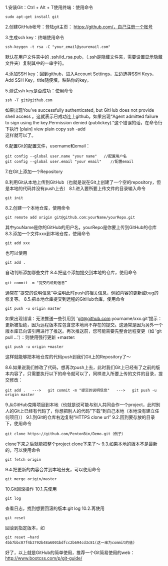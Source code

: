 1.安装Git：Ctrl + Alt + T使用终端：使用命令
    
    sudo apt-get install git  

2.创建GitHub帐号：登陆git主页： https://github.com/，自己注册一个账号


3.生成ssh key：终端使用命令 
    
    ssh-keygen -t rsa -C "your_email@youremail.com"  

默认在用户文件夹中的 .ssh/id_rsa.pub，（.ssh是隐藏文件夹，需要设置显示隐藏文件夹）复制其中的一串字符。

4.添加SSH key：回到github，进入Account Settings，左边选择SSH Keys，Add SSH Key，title随便填，粘贴你的key。


5.测试ssh key是否成功：使用命令

    ssh -T git@github.com  

如果出现You’ve successfully authenticated, but GitHub does not provide shell access 。这就表示已成功连上github。如果出现“Agent admitted failure to sign using the key.Permission denied (publickey).”这个错误的话，在命令行下执行
[plain] view plain copy
ssh -add  
这样就可以了。

6.配置Git的配置文件，username和email：

    git config --global user.name "your name"   //配置用户名  
    git config --global user.email "your email"    //配置email   

7.在Git上添加一个Repository


8.利用Git从本地上传到GitHub（也就是说在Git上创建了一个空的repository，但是本地的代码并没有push上去）
8.1.进入要所要上传文件的目录输入命令

    git init  

8.2.创建一个本地仓库，使用命令

    git remote add origin git@github.com:yourName/yourRepo.git  

其中youName是你的GitHub的用户名，yourRepo是你要上传到GitHub的仓库
8.3.添加一个文件xxx到本地仓库，使用命令

    git add xxx  

也可以使用

    git add .  

自动判断添加哪些文件
8.4.把这个添加提交到本地的仓库，使用命令

    git commit -m "提交的说明信息”  

通常在“提交的说明信息“中注明此时push的相关信息，例如内容的更新或bug的修复等。
8.5.把本地仓库提交到远程的GitHub仓库，使用命令 

    git push -u origin master  

如果出现错误：无法推送一些引用到 'git@github.com:yourname/xxx.git'提示：更新被拒绝，因为远程版本库包含您本地尚不存在的提交。这通常是因为另外一个版本库已向该引用进行了推送。再次推送前，您可能需要先整合远程变更（如 'git pull ...'）：则使用强行更新 +master:

    git push -u origin +master  

这样就能够把本地仓库的代码push到我们Git上的Repository了～

8.6.如果说我们修改了代码，想再次push上去，此时我们Git上已经有了之前的版本内容了，只需要执行以下的命令就可以了，同样进入所要上传的文件的目录，提交修改：

    git add .   --->   git commit -m "提交的说明信息"   --->   git push -u origin master  


9.从GitHub克隆项目到本地（也就是说可能与别人共同合作一个project，此时别人的Git上已经有代码了，你想把别人的代码”下载“到自己本地（本地没有建立任何项目））
9.1.到Git的仓库右边复制“HTTPS clone url”
9.2.回到要存放的目录下，使用命令 

    git clone https://github.com/PentonBin/Demo.git（例子）  

clone下来之后就能把整个project clone下来了～
9.3.如果本地的版本不是最新的，可以使用命令 

    git fetch origin  

9.4.把更新的内容合并到本地分支，可以使用命令 

    git merge origin/master  

10.Git回滚操作
10.1.先使用

    git log  

查看日志，找到想要回滚的版本:git log
10.2.再使用

    git reset  

回滚到指定版本，如

    git reset –hard 
    4bb7bbc07f4b3792b48a6001bdfcc2b694cd3c81(这一串为commit的值)  


好了，以上就是GitHub的简单使用，推荐一个Git简易使用的web：http://www.bootcss.com/p/git-guide/